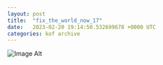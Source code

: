 ```yaml
---
layout:	post
title:	"fix_the_world_now_17"
date:	2023-02-20 19:14:50.532699678 +0000 UTC
categories:	kof archive
---
```


![Image Alt](https://k0f.github.io/assets/fix_the_world_now_17.png)
